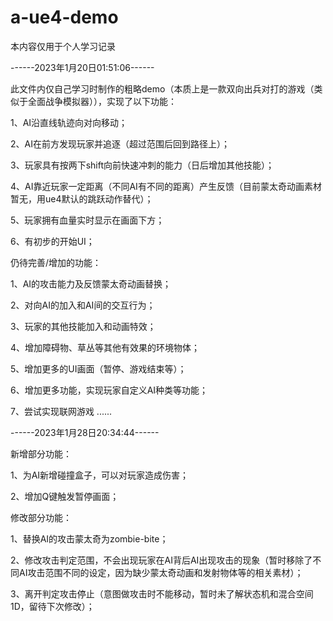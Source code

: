 # a-ue4-demo
本内容仅用于个人学习记录

------2023年1月20日01:51:06------

此文件内仅自己学习时制作的粗略demo（本质上是一款双向出兵对打的游戏（类似于全面战争模拟器）），实现了以下功能：

1、AI沿直线轨迹向对向移动；

2、AI在前方发现玩家并追逐（超过范围后回到路径上）；

3、玩家具有按两下shift向前快速冲刺的能力（日后增加其他技能）；

4、AI靠近玩家一定距离（不同AI有不同的距离）产生反馈（目前蒙太奇动画素材暂无，用ue4默认的跳跃动作替代）；

5、玩家拥有血量实时显示在画面下方；

6、有初步的开始UI；

仍待完善/增加的功能：

1、AI的攻击能力及反馈蒙太奇动画替换；

2、对向AI的加入和AI间的交互行为；

3、玩家的其他技能加入和动画特效；

4、增加障碍物、草丛等其他有效果的环境物体；

5、增加更多的UI画面（暂停、游戏结束等）；

6、增加更多功能，实现玩家自定义AI种类等功能；

7、尝试实现联网游戏
......


------2023年1月28日20:34:44------

新增部分功能：

1、为AI新增碰撞盒子，可以对玩家造成伤害；

2、增加Q键触发暂停画面；

修改部分功能：

1、替换AI的攻击蒙太奇为zombie-bite；

2、修改攻击判定范围，不会出现玩家在AI背后AI出现攻击的现象（暂时移除了不同AI攻击范围不同的设定，因为缺少蒙太奇动画和发射物体等的相关素材）；

3、离开判定攻击停止（意图做攻击时不能移动，暂时未了解状态机和混合空间1D，留待下次修改）；
